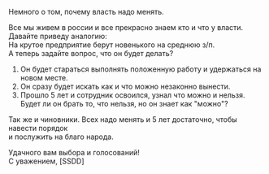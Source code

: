 <!--
.. title: Succession of authority
.. slug: politics
.. date: 2016-08-14 10:02:00 UTC
.. tags: politics, succession of authority
.. category: politics
.. link: 
.. description: 
.. type: text
.. author: [SSDD]
-->  

Немного о том, почему власть надо менять.  

Все мы живем в россии и все прекрасно знаем кто и что у власти.  
Давайте приведу аналогию:  
На крутое предприятие берут новенького на среднюю з/п.  
А теперь задайте вопрос, что он будет делать?  
1.  Он будет стараться выполнять положенную работу и удержаться на новом месте.  
2.  Он сразу будет искать как и что можно незаконно вынести.  
3.  Прошло 5 лет и сотрудник освоился, узнал что можно и нельзя.  
Будет ли он брать то, что нельзя, но он знает как "можно"?  

Так же и чиновники. Всех надо менять и 5 лет достаточно, чтобы навести порядок  
и послужить на благо народа.  

Удачного вам выбора и голосований!  
С уважением, [SSDD]  
